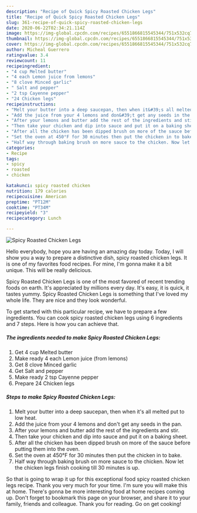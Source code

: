 ```yaml
---
description: "Recipe of Quick Spicy Roasted Chicken Legs"
title: "Recipe of Quick Spicy Roasted Chicken Legs"
slug: 361-recipe-of-quick-spicy-roasted-chicken-legs
date: 2020-06-22T02:34:21.114Z
image: https://img-global.cpcdn.com/recipes/6551866815545344/751x532cq70/spicy-roasted-chicken-legs-recipe-main-photo.jpg
thumbnail: https://img-global.cpcdn.com/recipes/6551866815545344/751x532cq70/spicy-roasted-chicken-legs-recipe-main-photo.jpg
cover: https://img-global.cpcdn.com/recipes/6551866815545344/751x532cq70/spicy-roasted-chicken-legs-recipe-main-photo.jpg
author: Micheal Guerrero
ratingvalue: 3.4
reviewcount: 11
recipeingredient:
- "4 cup Melted butter"
- "4 each Lemon juice from lemons"
- "8 clove Minced garlic"
- " Salt and pepper"
- "2 tsp Cayenne pepper"
- "24 Chicken legs"
recipeinstructions:
- "Melt your butter into a deep saucepan, then when it&#39;s all melted put to low heat."
- "Add the juice from your 4 lemons and don&#39;t get any seeds in the pan."
- "After your lemons and butter add the rest of the ingredients and stir."
- "Then take your chicken and dip into sauce and put it on a baking sheet."
- "After all the chicken has been dipped brush on more of the sauce before putting them into the oven."
- "Set the oven at 450°F for 30 minutes then put the chicken in to bake."
- "Half way through baking brush on more sauce to the chicken. Now let the chicken legs finish cooking till 30 minutes is up."
categories:
- Recipe
tags:
- spicy
- roasted
- chicken

katakunci: spicy roasted chicken 
nutrition: 179 calories
recipecuisine: American
preptime: "PT12M"
cooktime: "PT34M"
recipeyield: "3"
recipecategory: Lunch

---
```



![Spicy Roasted Chicken Legs](https://img-global.cpcdn.com/recipes/6551866815545344/751x532cq70/spicy-roasted-chicken-legs-recipe-main-photo.jpg)

Hello everybody, hope you are having an amazing day today. Today, I will show you a way to prepare a distinctive dish, spicy roasted chicken legs. It is one of my favorites food recipes. For mine, I'm gonna make it a bit unique. This will be really delicious.

Spicy Roasted Chicken Legs is one of the most favored of recent trending foods on earth. It's appreciated by millions every day. It's easy, it is quick, it tastes yummy. Spicy Roasted Chicken Legs is something that I've loved my whole life. They are nice and they look wonderful.




To get started with this particular recipe, we have to prepare a few ingredients. You can cook spicy roasted chicken legs using 6 ingredients and 7 steps. Here is how you can achieve that.

<!--inarticleads1-->

##### The ingredients needed to make Spicy Roasted Chicken Legs:

1. Get 4 cup Melted butter
1. Make ready 4 each Lemon juice (from lemons)
1. Get 8 clove Minced garlic
1. Get  Salt and pepper
1. Make ready 2 tsp Cayenne pepper
1. Prepare 24 Chicken legs




<!--inarticleads2-->

##### Steps to make Spicy Roasted Chicken Legs:

1. Melt your butter into a deep saucepan, then when it&#39;s all melted put to low heat.
1. Add the juice from your 4 lemons and don&#39;t get any seeds in the pan.
1. After your lemons and butter add the rest of the ingredients and stir.
1. Then take your chicken and dip into sauce and put it on a baking sheet.
1. After all the chicken has been dipped brush on more of the sauce before putting them into the oven.
1. Set the oven at 450°F for 30 minutes then put the chicken in to bake.
1. Half way through baking brush on more sauce to the chicken. Now let the chicken legs finish cooking till 30 minutes is up.




So that is going to wrap it up for this exceptional food spicy roasted chicken legs recipe. Thank you very much for your time. I'm sure you will make this at home. There's gonna be more interesting food at home recipes coming up. Don't forget to bookmark this page on your browser, and share it to your family, friends and colleague. Thank you for reading. Go on get cooking!
